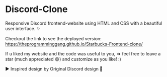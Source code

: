 # Discord-Clone
Responsive Discord frontend-website using HTML and CSS with a beautiful user interface. ✨

Checkout the link to see the deployed version: https://theprogramminggang.github.io/Starbucks-Frontend-clone/

If u liked my website and the code was useful to you, => feel free to leave a star (much appreciated 😃) and customize as you like! :)

▶️ Inspired design by Original Discord design 🙌
